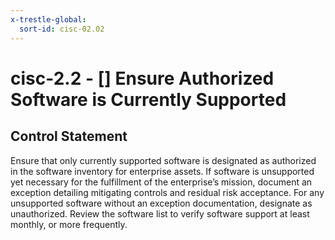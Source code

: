 ```yaml
---
x-trestle-global:
  sort-id: cisc-02.02
---
```


# cisc-2.2 - \[\] Ensure Authorized Software is Currently Supported

## Control Statement

Ensure that only currently supported software is designated as authorized in the software inventory for enterprise assets. If software is unsupported yet necessary for the fulfillment of the enterprise’s mission, document an exception detailing mitigating controls and residual risk acceptance. For any unsupported software without an exception documentation, designate as unauthorized. Review the software list to verify software support at least monthly, or more frequently.
